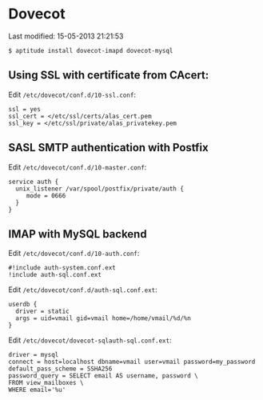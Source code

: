 # Dovecot

Last modified: 15-05-2013 21:21:53

	$ aptitude install dovecot-imapd dovecot-mysql

## Using SSL with certificate from CAcert:

Edit `/etc/dovecot/conf.d/10-ssl.conf`:

	ssl = yes
	ssl_cert = </etc/ssl/certs/alas_cert.pem
	ssl_key = </etc/ssl/private/alas_privatekey.pem


## SASL SMTP authentication with Postfix

Edit `/etc/dovecot/conf.d/10-master.conf`:

	service auth {
	  unix_listener /var/spool/postfix/private/auth {
		 mode = 0666
	  }
	}

## IMAP with MySQL backend

Edit `/etc/dovecot/conf.d/10-auth.conf`:

	#!include auth-system.conf.ext
	!include auth-sql.conf.ext

Edit `/etc/dovecot/conf.d/auth-sql.conf.ext`:

	userdb {
	  driver = static
	  args = uid=vmail gid=vmail home=/home/vmail/%d/%n
	}

Edit `/etc/dovecot/dovecot-sqlauth-sql.conf.ext`:

	driver = mysql
	connect = host=localhost dbname=vmail user=vmail password=my_password
	default_pass_scheme = SSHA256
	password_query = SELECT email AS username, password \
	FROM view_mailboxes \
	WHERE email='%u'

